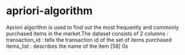 # apriori-algorithm
Apriori algorithm is used to find out the most frequently and commonly purchased items in the market.The dataset consists of 2 columns : transaction_id : tells the transaction id of the set of items purchased  items_list : describes the name of the item  [58] 0s
